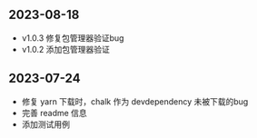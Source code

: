 
## 2023-08-18
- v1.0.3 修复包管理器验证bug
- v1.0.2 添加包管理器验证
## 2023-07-24
- 修复 yarn 下载时，chalk 作为 devdependency 未被下载的bug
- 完善 readme 信息
- 添加测试用例

